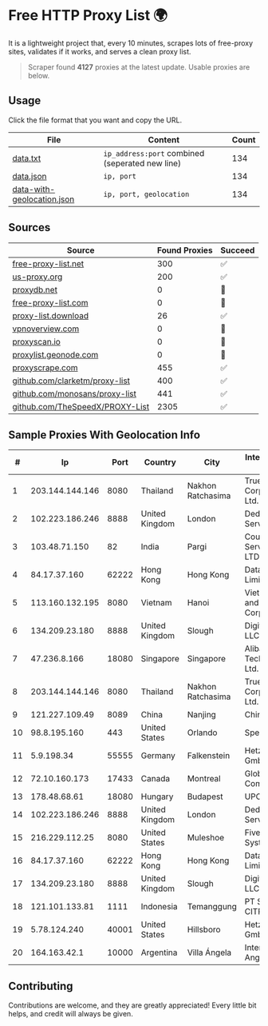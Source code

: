 
# Free HTTP Proxy List 🌍

It is a lightweight project that, every 10 minutes, scrapes lots of free-proxy sites, validates if it works, and serves a clean proxy list.


> Scraper found **4127** proxies at the latest update. Usable proxies are below.

## Usage

Click the file format that you want and copy the URL.


|File|Content|Count|
|----|-------|-----|
|[data.txt](https://raw.githubusercontent.com/themiralay/Proxy-List-World/master/data.txt)|`ip_address:port` combined (seperated new line)|134|
|[data.json](https://raw.githubusercontent.com/themiralay/Proxy-List-World/master/data.json)|`ip, port`|134|
|[data-with-geolocation.json](https://raw.githubusercontent.com/themiralay/Proxy-List-World/master/data-with-geolocation.json)|`ip, port, geolocation`|134|

## Sources

|Source|Found Proxies|Succeed|
|------|-------------|-------|
|[free-proxy-list.net](https://free-proxy-list.net)|300|✅|
|[us-proxy.org](https://www.us-proxy.org)|200|✅|
|[proxydb.net](http://proxydb.net)|0|🚫|
|[free-proxy-list.com](https://free-proxy-list.com/?page=&port=&type%5B%5D=http&type%5B%5D=https&up_time=0&search=Search)|0|🚫|
|[proxy-list.download](https://www.proxy-list.download/HTTP)|26|✅|
|[vpnoverview.com](https://vpnoverview.com/privacy/anonymous-browsing/free-proxy-servers)|0|🚫|
|[proxyscan.io](https://www.proxyscan.io)|0|🚫|
|[proxylist.geonode.com](https://proxylist.geonode.com/api/proxy-list?limit=300&page=1&sort_by=lastChecked&sort_type=desc&protocols=http,https)|0|🚫|
|[proxyscrape.com](https://api.proxyscrape.com/v2/?request=displayproxies&protocol=http&timeout=10000&country=all&ssl=all&anonymity=all)|455|✅|
|[github.com/clarketm/proxy-list](https://raw.githubusercontent.com/clarketm/proxy-list/master/proxy-list-raw.txt)|400|✅|
|[github.com/monosans/proxy-list](https://raw.githubusercontent.com/monosans/proxy-list/main/proxies/http.txt)|441|✅|
|[github.com/TheSpeedX/PROXY-List](https://raw.githubusercontent.com/TheSpeedX/PROXY-List/master/http.txt)|2305|✅|


## Sample Proxies With Geolocation Info

|#|Ip|Port|Country|City|Internet Service Provider|
|-|--|----|-------|----|-------------------------|
|1|203.144.144.146|8080|Thailand|Nakhon Ratchasima|True Internet Corporation CO. Ltd.|
|2|102.223.186.246|8888|United Kingdom|London|Dedicated Servers|
|3|103.48.71.150|82|India|Pargi|Country Online Services PVT LTD|
|4|84.17.37.160|62222|Hong Kong|Hong Kong|Datacamp Limited|
|5|113.160.132.195|8080|Vietnam|Hanoi|VietNam Post and Telecom Corporation|
|6|134.209.23.180|8888|United Kingdom|Slough|DigitalOcean, LLC|
|7|47.236.8.166|18080|Singapore|Singapore|Alibaba (US) Technology Co., Ltd.|
|8|203.144.144.146|8080|Thailand|Nakhon Ratchasima|True Internet Corporation CO. Ltd.|
|9|121.227.109.49|8089|China|Nanjing|China Telecom|
|10|98.8.195.160|443|United States|Orlando|Spectrum|
|11|5.9.198.34|55555|Germany|Falkenstein|Hetzner Online GmbH|
|12|72.10.160.173|17433|Canada|Montreal|GloboTech Communications|
|13|178.48.68.61|18080|Hungary|Budapest|UPC|
|14|102.223.186.246|8888|United Kingdom|London|Dedicated Servers|
|15|216.229.112.25|8080|United States|Muleshoe|Five Area Systems, LLC|
|16|84.17.37.160|62222|Hong Kong|Hong Kong|Datacamp Limited|
|17|134.209.23.180|8888|United Kingdom|Slough|DigitalOcean, LLC|
|18|121.101.133.81|1111|Indonesia|Temanggung|PT SELARAS CITRA TERABIT|
|19|5.78.124.240|40001|United States|Hillsboro|Hetzner Online GmbH|
|20|164.163.42.1|10000|Argentina|Villa Ángela|Interret Villa Angela SRL|



## Contributing

Contributions are welcome, and they are greatly appreciated! Every
little bit helps, and credit will always be given.

